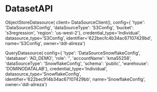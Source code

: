 # DatasetAPI

ObjectStoreDatasource(
                client= DataSourceClient(),
                config={
                        'type': 'DataSourceS3Config', 
                        'dataSourceType': 'S3Config', 
                        'bucket': 's3regression', 
                        'region': 'us-west-2'},
                credential_type='Individual', 
                datasource_type='S3Config', 
                identifier='622becfc4b34ac67107429bd', 
                name='S3Config', 
                owner='ddl-alireza')
                
                
QueryDatasource(
                config={
                        'type': 'DataSourceSnowflakeConfig', 
                        'database': 'AD_DEMO', 
                        'role': '', 
                        'accountName': 'kma55258', 
                        'dataSourceType': 'SnowflakeConfig', 
                        'schema': 'public', 
                        'warehouse': 'DOMINODATALAB'}, 
                credential_type='Individual', 
                datasource_type='SnowflakeConfig', 
                identifier='622bec914b34ac67107429bb', 
                name='SnowflakeConfig', 
                owner='ddl-alireza')
                
                
